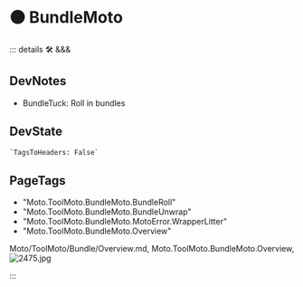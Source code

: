 
# 🟠 <moto>BundleMoto</moto>

::: details 🛠 <dev>&&&</dev>

## DevNotes

- BundleTuck: Roll in bundles

## DevState

```py
`TagsToHeaders: False`
```

<h2>PageTags</h2>

- "Moto.ToolMoto.BundleMoto.BundleRoll"
- "Moto.ToolMoto.BundleMoto.BundleUnwrap"
- "Moto.ToolMoto.BundleMoto.MotoError.WrapperLitter"
- "Moto.ToolMoto.BundleMoto.Overview"

Moto/ToolMoto/Bundle/Overview.md, <dev>Moto.ToolMoto.BundleMoto.Overview</dev>, ![2475.jpg](/PaperPhoto/2475.jpg)

:::

